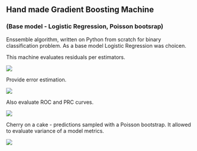 ## Hand made Gradient Boosting Machine 
### (Base model - Logistic Regression, Poisson bootsrap)
Enssemble algorithm, written on Python from scratch for binary classification problem.
As a base model Logistic Regression was choicen.

This machine evaluates residuals per estimators.

![](residuals.png)

Provide error estimation.

![](errors.png)

Also evaluate ROC and PRC curves.

![](curves.png)

Cherry on a cake - predictions sampled with a Poisson bootstrap. It allowed to evaluate variance of a model metrics.

![](bootstrap.png)